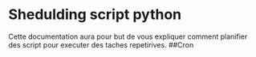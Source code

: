 # Shedulding  script python
Cette documentation aura pour but de vous expliquer comment planifier des script pour executer des taches repetirives.
##Cron
